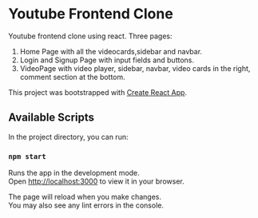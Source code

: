 # Youtube Frontend Clone

Youtube frontend clone using react.
Three pages: 
1) Home Page with all the videocards,sidebar and navbar.
2) Login and Signup Page with input fields and buttons.
3) VideoPage with video player, sidebar, navbar, video cards in the right, comment section at the bottom.

This project was bootstrapped with [Create React App](https://github.com/facebook/create-react-app).

## Available Scripts

In the project directory, you can run:

### `npm start`

Runs the app in the development mode.\
Open [http://localhost:3000](http://localhost:3000) to view it in your browser.

The page will reload when you make changes.\
You may also see any lint errors in the console.
